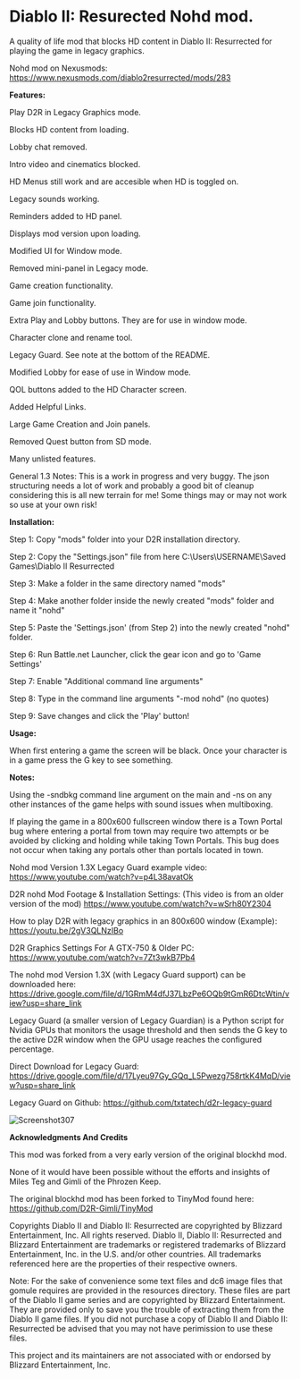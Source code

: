 # Diablo II: Resurected Nohd mod.

A quality of life mod that blocks HD content in Diablo II: Resurrected for playing the game in legacy graphics.

Nohd mod on Nexusmods: https://www.nexusmods.com/diablo2resurrected/mods/283

**Features:**

Play D2R in Legacy Graphics mode.

Blocks HD content from loading.

Lobby chat removed.

Intro video and cinematics blocked.

HD Menus still work and are accesible when HD is toggled on.

Legacy sounds working.

Reminders added to HD panel.

Displays mod version upon loading.

Modified UI for Window mode.

Removed mini-panel in Legacy mode.

Game creation functionality.

Game join functionality.

Extra Play and Lobby buttons. They are for use in window mode.

Character clone and rename tool.

Legacy Guard. See note at the bottom of the README.

Modified Lobby for ease of use in Window mode.

QOL buttons added to the HD Character screen.

Added Helpful Links.

Large Game Creation and Join panels.

Removed Quest button from SD mode.

Many unlisted features.

General 1.3 Notes: This is a work in progress and very buggy. The json structuring needs a lot of work and probably a good bit of cleanup considering this is all new terrain for me! Some things may or may not work so use at your own risk!   

**Installation:**

Step 1: Copy "mods" folder into your D2R installation directory.

Step 2: Copy the "Settings.json" file from here C:\Users\USERNAME\Saved Games\Diablo II Resurrected

Step 3: Make a folder in the same directory named "mods"

Step 4: Make another folder inside the newly created "mods" folder and name it "nohd"

Step 5: Paste the 'Settings.json' (from Step 2) into the newly created "nohd" folder.

Step 6: Run Battle.net Launcher, click the gear icon and go to 'Game Settings'

Step 7: Enable "Additional command line arguments"

Step 8: Type in the command line arguments "-mod nohd" (no quotes)

Step 9: Save changes and click the 'Play' button!

**Usage:**

When first entering a game the screen will be black.
Once your character is in a game press the G key to see something.

**Notes:**

Using the -sndbkg command line argument on the main and -ns on any other instances of the game helps with sound issues when multiboxing. 

If playing the game in a 800x600 fullscreen window there is a Town Portal bug where entering a portal from town may require two attempts or be avoided by clicking and holding while taking Town Portals. This bug does not occur when taking any portals other than portals located in town.

Nohd mod Version 1.3X Legacy Guard example video:
https://www.youtube.com/watch?v=p4L38avatOk

D2R nohd Mod Footage & Installation Settings: (This video is from an older version of the mod)
https://www.youtube.com/watch?v=wSrh80Y2304

How to play D2R with legacy graphics in an 800x600 window (Example):
https://youtu.be/2gV3QLNzIBo

D2R Graphics Settings For A GTX-750 & Older PC:
https://www.youtube.com/watch?v=7Zt3wkB7Pb4

The nohd mod Version 1.3X (with Legacy Guard support) can be downloaded here:
https://drive.google.com/file/d/1GRmM4dfJ37LbzPe6OQb9tGmR6DtcWtin/view?usp=share_link

Legacy Guard (a smaller version of Legacy Guardian) is a Python script for Nvidia GPUs that monitors the usage threshold
and then sends the G key to the active D2R window when the GPU usage reaches the configured percentage.

Direct Download for Legacy Guard:
https://drive.google.com/file/d/17Lyeu97Gy_GQq_L5Pwezg758rtkK4MqD/view?usp=share_link

Legacy Guard on Github: https://github.com/txtatech/d2r-legacy-guard

![Screenshot307](https://github.com/txtatech/d2r-nohd/assets/96074703/b4ecc071-c3dc-441a-9c00-52b42c246d0a)


**Acknowledgments And Credits**

This mod was forked from a very early version of the original blockhd mod.

None of it would have been possible without the efforts and insights of Miles Teg and Gimli of the Phrozen Keep.

The original blockhd mod has been forked to TinyMod found here: https://github.com/D2R-Gimli/TinyMod

Copyrights
Diablo II and Diablo II: Resurrected are copyrighted by Blizzard Entertainment, Inc. All rights reserved. Diablo II, Diablo II: Resurrected and Blizzard Entertainment are trademarks or registered trademarks of Blizzard Entertainment, Inc. in the U.S. and/or other countries.
All trademarks referenced here are the properties of their respective owners.

Note: For the sake of convenience some text files and dc6 image files that gomule requires are provided in the resources directory. These files are part of the Diablo II game series and are copyrighted by Blizzard Entertainment. They are provided only to save you the trouble of extracting them from the Diablo II game files. If you did not purchase a copy of Diablo II and Diablo II: Resurrected be advised that you may not have perimission to use these files.

This project and its maintainers are not associated with or endorsed by Blizzard Entertainment, Inc.
